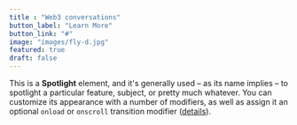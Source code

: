 ```yaml
---
title : "Web3 conversations"
button_label: "Learn More"
button_link: "#"
image: "images/fly-d.jpg"
featured: true
draft: false
---
```

<p>This is a <strong>Spotlight</strong> element, and it's generally used &ndash; as its name implies &ndash; to spotlight a particular feature, subject, or pretty much whatever. You can customize its <span class="demo-controls">appearance with a number of modifiers</span>, as well as assign it an optional <code>onload</code> or <code>onscroll</code> transition modifier (<a href="#reference-spotlight">details</a>).</p>
